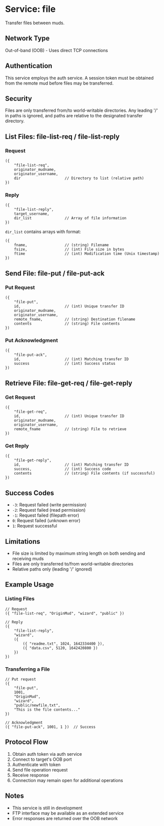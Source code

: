 # Service: file

Transfer files between muds.

## Network Type
Out-of-band (OOB) - Uses direct TCP connections

## Authentication
This service employs the auth service. A session token must be obtained from the remote mud before files may be transferred.

## Security
Files are only transferred from/to world-writable directories. Any leading '/' in paths is ignored, and paths are relative to the designated transfer directory.

## List Files: file-list-req / file-list-reply

### Request
```lpc
({
    "file-list-req",
    originator_mudname,
    originator_username,
    dir                    // Directory to list (relative path)
})
```

### Reply
```lpc
({
    "file-list-reply",
    target_username,
    dir_list               // Array of file information
})
```

`dir_list` contains arrays with format:
```lpc
({
    fname,                 // (string) Filename
    fsize,                 // (int) File size in bytes
    ftime                  // (int) Modification time (Unix timestamp)
})
```

## Send File: file-put / file-put-ack

### Put Request
```lpc
({
    "file-put",
    id,                    // (int) Unique transfer ID
    originator_mudname,
    originator_username,
    remote_fname,          // (string) Destination filename
    contents               // (string) File contents
})
```

### Put Acknowledgment
```lpc
({
    "file-put-ack",
    id,                    // (int) Matching transfer ID
    success                // (int) Success status
})
```

## Retrieve File: file-get-req / file-get-reply

### Get Request
```lpc
({
    "file-get-req",
    id,                    // (int) Unique transfer ID
    originator_mudname,
    originator_username,
    remote_fname           // (string) File to retrieve
})
```

### Get Reply
```lpc
({
    "file-get-reply",
    id,                    // (int) Matching transfer ID
    success,               // (int) Success code
    contents               // (string) File contents (if successful)
})
```

## Success Codes

- `-3`: Request failed (write permission)
- `-2`: Request failed (read permission)
- `-1`: Request failed (filepath error)
- `0`: Request failed (unknown error)
- `1`: Request successful

## Limitations

- File size is limited by maximum string length on both sending and receiving muds
- Files are only transferred to/from world-writable directories
- Relative paths only (leading '/' ignored)

## Example Usage

### Listing Files
```lpc
// Request
({ "file-list-req", "OriginMud", "wizard", "public" })

// Reply
({
    "file-list-reply",
    "wizard",
    ({
        ({ "readme.txt", 1024, 1642334400 }),
        ({ "data.csv", 5120, 1642420800 })
    })
})
```

### Transferring a File
```lpc
// Put request
({
    "file-put",
    1001,
    "OriginMud",
    "wizard",
    "public/newfile.txt",
    "This is the file contents..."
})

// Acknowledgment
({ "file-put-ack", 1001, 1 })  // Success
```

## Protocol Flow

1. Obtain auth token via auth service
2. Connect to target's OOB port
3. Authenticate with token
4. Send file operation request
5. Receive response
6. Connection may remain open for additional operations

## Notes

- This service is still in development
- FTP interface may be available as an extended service
- Error responses are returned over the OOB network